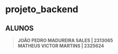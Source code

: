 # projeto_backend

## ALUNOS

> <strong>JOÃO PEDRO MADUREIRA SALES | 2313065</strong><br>
> <strong>MATHEUS VICTOR MARTINS     | 2325624</strong><br>
